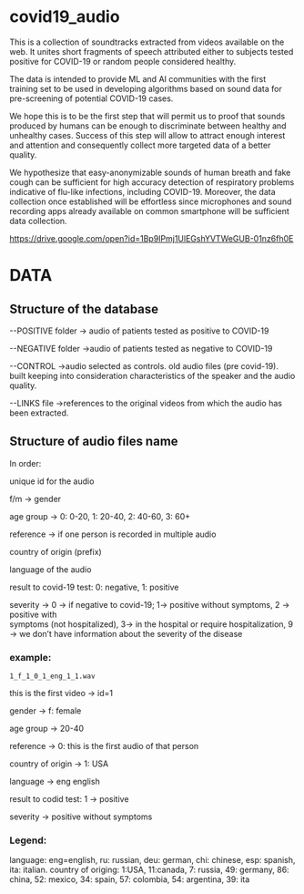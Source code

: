 # covid19_audio

This is a collection of soundtracks extracted from videos available on the web. It unites short fragments of speech attributed either to subjects tested positive for COVID-19 or random people considered healthy. 

The data is intended to provide ML and AI communities with the first training set to be used in developing algorithms based on sound data for pre-screening of potential COVID-19 cases.

We hope this is to be the first step that will permit us to proof that sounds produced by humans can be enough to discriminate between healthy and unhealthy cases. Success of this step will allow to attract enough interest and attention and consequently collect more targeted data of a better quality.

We hypothesize that easy-anonymizable sounds of human breath and fake cough can be sufficient for high accuracy detection of respiratory problems indicative of flu-like infections, including COVID-19. Moreover, the data collection once established will be effortless since microphones and sound recording apps already available on common smartphone will be sufficient data collection.


https://drive.google.com/open?id=1Bp9IPmj1UlEGshYVTWeGUB-01nz6fh0E

# DATA
## Structure of the database
--POSITIVE folder      -> audio of patients tested as positive to COVID-19

--NEGATIVE folder     ->audio of patients tested as negative to COVID-19

--CONTROL               ->audio selected as controls. old audio files (pre covid-19). built 
                                       keeping into consideration characteristics of the speaker and the 
                                       audio quality.

--LINKS file                 ->references to the original videos from which the audio has been extracted.

## Structure of audio files name

In order:

unique id for the audio

f/m -> gender

age group -> 0: 0-20, 1: 20-40, 2: 40-60, 3: 60+

reference -> if one person is recorded in multiple audio

country of origin (prefix)

language of the audio

result to covid-19 test: 0: negative, 1: positive

severity -> 0 → if negative to covid-19; 1→ positive without symptoms, 2 → positive with    
               symptoms (not hospitalized), 3→ in the hospital or require hospitalization,
               9 → we don’t have information about the severity of the disease

### example: 
    1_f_1_0_1_eng_1_1.wav

this is the first video -> id=1

gender -> f: female

age group -> 20-40

reference -> 0: this is the first audio of that person

country of origin -> 1: USA

language -> eng english

result to codid test: 1 -> positive

severity -> positive without symptoms

### Legend:
language: eng=english, ru: russian, deu: german, chi: chinese, esp: spanish, ita: italian.
country of origing: 1:USA, 11:canada, 7: russia, 49: germany, 86: china, 52: mexico, 34: spain, 57: colombia, 54: argentina, 39: ita
